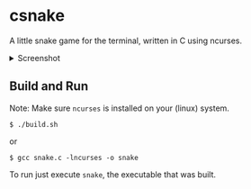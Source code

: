 # csnake

A little snake game for the terminal, written in C using ncurses.

<details>
  <summary>Screenshot</summary>
  
  ![screenshot](https://user-images.githubusercontent.com/63876564/192064101-69968475-20e0-4a33-847e-e33f3dad83d2.png)

</details>

## Build and Run
Note: Make sure `ncurses` is installed on your (linux) system.

```
$ ./build.sh
```

or

```
$ gcc snake.c -lncurses -o snake
```


To run just execute `snake`, the executable that was built.
